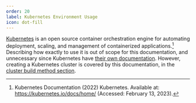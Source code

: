 ```yaml
---
order: 20
label: Kubernetes Environment Usage
icon: dot-fill
---
```


[Kubernetes](https://kubernetes.io/) is an open source container orchestration engine for automating deployment, scaling, and management of containerized applications.[^1] Describing how exactly to use it is out of scope for this documentation, and unnecessary since Kubernetes have [their own documentation](https://kubernetes.io/docs/home/). However, creating a Kubernetes cluster is covered by this documentation, in the [cluster build method section](/cluster_build_methods/).



[^1]: Kubernetes Documentation (2022) Kubernetes. Available at: https://kubernetes.io/docs/home/ (Accessed: February 13, 2023). 